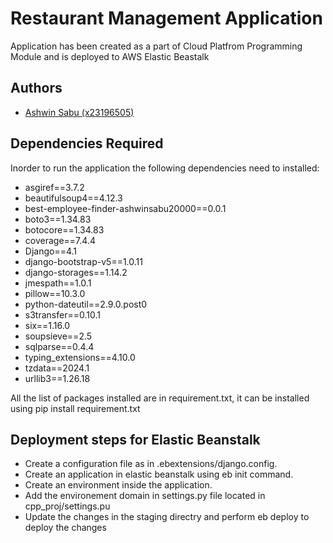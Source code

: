 
# Restaurant Management Application

Application has been created as a part of Cloud Platfrom Programming Module and is deployed to AWS Elastic Beastalk



## Authors

- [Ashwin Sabu (x23196505)](https://github.com/ashwinsabu2000)


## Dependencies Required
Inorder to run the application the following dependencies need to installed: 
- asgiref==3.7.2
- beautifulsoup4==4.12.3
- best-employee-finder-ashwinsabu20000==0.0.1
- boto3==1.34.83
- botocore==1.34.83
- coverage==7.4.4
- Django==4.1
- django-bootstrap-v5==1.0.11
- django-storages==1.14.2
- jmespath==1.0.1
- pillow==10.3.0
- python-dateutil==2.9.0.post0
- s3transfer==0.10.1
- six==1.16.0
- soupsieve==2.5
- sqlparse==0.4.4
- typing_extensions==4.10.0
- tzdata==2024.1
- urllib3==1.26.18

All the list of packages installed are in requirement.txt, it can be installed using pip install requirement.txt
## Deployment steps for Elastic Beanstalk
- Create a configuration file as in .ebextensions/django.config.
- Create an application in elastic beanstalk using eb init command.
- Create an environment inside the application.
- Add the environement domain in settings.py file located in cpp_proj/settings.pu
- Update the changes in the staging directry and perform eb deploy to deploy the changes
